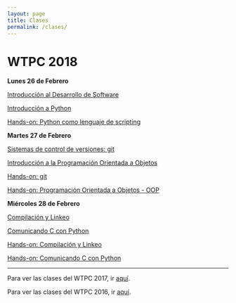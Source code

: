 ```yaml
---
layout: page
title: Clases
permalink: /clases/
---
```


# WTPC 2018

<!--Clases todavía no disponibles. Se irán subiendo a lo largo del workshop-->

**Lunes 26 de Febrero**

[Introducción al Desarrollo de Software](/clases/2018/01_desarrollo_software.pdf)

[Introducción a Python](/clases/2018/02_intro_python.pdf)

[Hands-on: Python como lenguaje de scripting](https://github.com/wtpc/HO-python)



**Martes 27 de Febrero**

[Sistemas de control de versiones: git](/clases/2018/03_git.pdf)

[Introducción a la Programación Orientada a Objetos](/clases/2018/04_oop.pdf)

[Hands-on: git](http://github.com/wtpc/HOgit)

[Hands-on: Programación Orientada a Objetos - OOP](http://github.com/wtpc/HOoop_2018)


**Miércoles 28 de Febrero**

[Compilación y Linkeo](/clases/2018/05_linking_compiled.pdf)

[Comunicando C con Python](/clases/2018/06_linking_python.pdf)

[Hands-on: Compilación y Linkeo](http://github.com/wtpc/HOcompiled)

[Hands-on: Comunicando C con Python](http://github.com/wtpc/HOpython-compiled)

<!--

**Jueves 01 de Marzo**

[Arquitectura del Computador](/clases/2017/07_arquitectura.pdf)

[Debugging y Profiling](/clases/2017/08_debug_profile.pdf)



**Viernes 02 de Marzo**

[Documentación](/clases/2017/09_documentacion.pdf)

[Optimización](/clases/2017/10_optimizacion.pdf)

[Hands-on: Debugging y Profiling](http://github.com/wtpc/HOdebug-profile)



**Sábado 03 de Marzo**

[Programación en entornos paralelos: MPI](/clases/2017/11_MPI.pdf)

[Estado del arte](/clases/2017/12_estado_del_arte.pdf)



**Lunes 05 de Marzo**

[GNU toolchain + Makefile](/clases/2017/13_gnu_makefile.pdf)



**Martes 06 de Marzo**

Charla invitada: Dr. Adrián Will - Redes neuronales y aplicaciones (Parte 1)

Charla invitada: M. Sc. Ticiano Torres Peralta - Arduino: Una plataforma abierta y rápida para desarrollos embebidos 


**Miércoles 07 de Marzo**

Charla invitada: Dr. Adrián Will - Redes neuronales y aplicaciones (Parte 2)


**Jueves 08 de Marzo**

**Viernes 09 de Marzo**

**PROYECTOS**

-->


---------------------------------
Para ver las clases del WTPC 2017, ir [aquí](/clases/2017/).

Para ver las clases del WTPC 2016, ir [aquí](http://wp.df.uba.ar/wtpc/clases/2017/).

<!---

**Miércoles 08 de Marzo**

[GNU toolchain + Makefile](/clases/2017/13)

[Charla abierta]()



Esteban Mocskos: Computación de Alto Rendimiento: TUPAC
Martes 15 Marzo:

Diego Zea: Desarrollo de paquetes en lenguaje julia

Pablo Mininni: Programación en entornos masivamente paralelos
Miércoles 16 Marzo:

Gonzalo Sosa Rolón: Soluciones para la convivencia entre programadores y científicos

Saif Addin Ellafi: Big Data, Data Wrangling y modelos de riesgo crediticio

Xabier Anduaga | Gastón Romeo: Física de partículas en Wall Street

PabloHE: virtualenv
Jueves 17 Marzo:

PabloA: Herramientas GNU en línea de comandos

Ticiano Torres Peralta:  Multi-Agent Biorobotics Laboratory

Ariel Marín: Sistemas operativos en tiempo real: FreeRTOS
Viernes 18 Marzo:

Franco Bellomo: Simulaciones de MonteCarlo con TEN

Presentaciones de Grupos: Satélites

Presentaciones de Grupos: Pajaritos

Presentaciones de Grupos: Robot

Presentaciones de Grupos: Dinámica
-->
